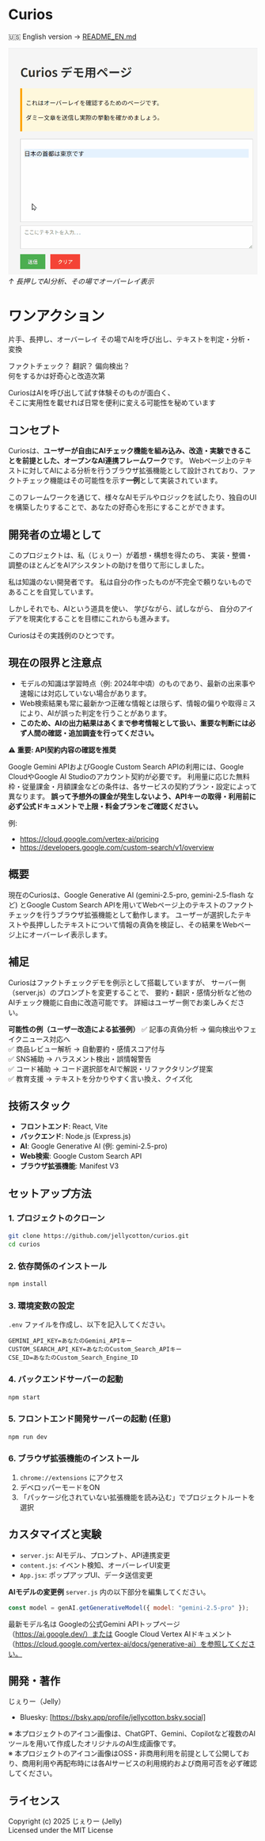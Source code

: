 # Curios

🇺🇸 English version → [README_EN.md](./README_EN.md)

![Curios Demo](./DemoAnimation.gif)
*↑ 長押しでAI分析、その場でオーバーレイ表示*

# ワンアクション
片手、長押し、オーバーレイ
その場でAIを呼び出し、テキストを判定・分析・変換

ファクトチェック？ 翻訳？ 偏向検出？  
何をするかは好奇心と改造次第

CuriosはAIを呼び出して試す体験そのものが面白く、  
そこに実用性を載せれば日常を便利に変える可能性を秘めています

## コンセプト
Curiosは、**ユーザーが自由にAIチェック機能を組み込み、改造・実験できることを前提とした、オープンなAI連携フレームワーク**です。
Webページ上のテキストに対してAIによる分析を行うブラウザ拡張機能として設計されており、ファクトチェック機能はその可能性を示す**一例**として実装されています。

このフレームワークを通じて、様々なAIモデルやロジックを試したり、独自のUIを構築したりすることで、あなたの好奇心を形にすることができます。

## 開発者の立場として
このプロジェクトは、私（じぇりー）が着想・構想を得たのち、
実装・整備・調整のほとんどをAIアシスタントの助けを借りて形にしました。

私は知識のない開発者です。
私は自分の作ったものが不完全で頼りないものであることを自覚しています。

しかしそれでも、AIという道具を使い、
学びながら、試しながら、
自分のアイデアを現実化することを目標にこれからも進みます。

Curiosはその実践例のひとつです。

## 現在の限界と注意点

- モデルの知識は学習時点（例: 2024年中頃）のものであり、最新の出来事や速報には対応していない場合があります。
- Web検索結果も常に最新かつ正確な情報とは限らず、情報の偏りや取得ミスにより、AIが誤った判定を行うことがあります。
- **このため、AIの出力結果はあくまで参考情報として扱い、重要な判断には必ず人間の確認・追加調査を行ってください。**

⚠️ **重要: API契約内容の確認を推奨**

Google Gemini APIおよびGoogle Custom Search APIの利用には、Google CloudやGoogle AI Studioのアカウント契約が必要です。
利用量に応じた無料枠・従量課金・月額課金などの条件は、各サービスの契約プラン・設定によって異なります。
**誤って予想外の課金が発生しないよう、APIキーの取得・利用前に必ず公式ドキュメントで上限・料金プランをご確認ください。**

例:
- https://cloud.google.com/vertex-ai/pricing
- https://developers.google.com/custom-search/v1/overview

## 概要
現在のCuriosは、Google Generative AI (gemini-2.5-pro, gemini-2.5-flash など) とGoogle Custom Search APIを用いてWebページ上のテキストのファクトチェックを行うブラウザ拡張機能として動作します。
ユーザーが選択したテキストや長押ししたテキストについて情報の真偽を検証し、その結果をWebページ上にオーバーレイ表示します。

## 補足
Curiosはファクトチェックデモを例示として搭載していますが、
サーバー側（server.js）のプロンプトを変更することで、
要約・翻訳・感情分析など他のAIチェック機能に自由に改造可能です。
詳細はユーザー側でお楽しみください。

**可能性の例（ユーザー改造による拡張例）**
✅ 記事の真偽分析 → 偏向検出やフェイクニュース対応へ  
✅ 商品レビュー解析 → 自動要約・感情スコア付与  
✅ SNS補助 → ハラスメント検出・誤情報警告  
✅ コード補助 → コード選択部をAIで解説・リファクタリング提案  
✅ 教育支援 → テキストを分かりやすく言い換え、クイズ化  

## 技術スタック
- **フロントエンド**: React, Vite
- **バックエンド**: Node.js (Express.js)
- **AI**: Google Generative AI (例: gemini-2.5-pro)
- **Web検索**: Google Custom Search API
- **ブラウザ拡張機能**: Manifest V3

## セットアップ方法

### 1. プロジェクトのクローン
```bash
git clone https://github.com/jellycotton/curios.git
cd curios
```

### 2. 依存関係のインストール
```bash
npm install
```

### 3. 環境変数の設定
`.env` ファイルを作成し、以下を記入してください。
```
GEMINI_API_KEY=あなたのGemini_APIキー
CUSTOM_SEARCH_API_KEY=あなたのCustom_Search_APIキー
CSE_ID=あなたのCustom_Search_Engine_ID
```

### 4. バックエンドサーバーの起動
```bash
npm start
```

### 5. フロントエンド開発サーバーの起動 (任意)
```bash
npm run dev
```

### 6. ブラウザ拡張機能のインストール
1. `chrome://extensions` にアクセス
2. デベロッパーモードをON
3. 「パッケージ化されていない拡張機能を読み込む」でプロジェクトルートを選択

## カスタマイズと実験
- `server.js`: AIモデル、プロンプト、API連携変更
- `content.js`: イベント検知、オーバーレイUI変更
- `App.jsx`: ポップアップUI、データ送信変更

**AIモデルの変更例**
`server.js` 内の以下部分を編集してください。
```js
const model = genAI.getGenerativeModel({ model: "gemini-2.5-pro" });
```
最新モデル名は Googleの公式Gemini APIトップページ（https://ai.google.dev/）または Google Cloud Vertex AIドキュメント（https://cloud.google.com/vertex-ai/docs/generative-ai）を参照してください。

## 開発・著作
じぇりー（Jelly）

- Bluesky: [https://bsky.app/profile/jellycotton.bsky.social]

※ 本プロジェクトのアイコン画像は、ChatGPT、Gemini、Copilotなど複数のAIツールを用いて作成したオリジナルのAI生成画像です。  
※ 本プロジェクトのアイコン画像はOSS・非商用利用を前提として公開しており、商用利用や再配布時には各AIサービスの利用規約および商用可否を必ず確認してください。

## ライセンス
Copyright (c) 2025 じぇりー (Jelly)  
Licensed under the MIT License
